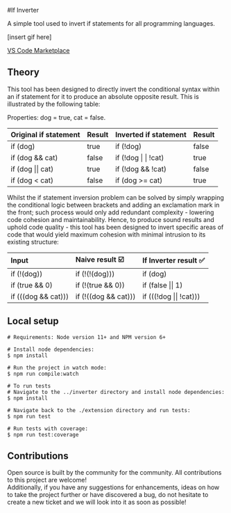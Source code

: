 #If Inverter

A simple tool used to invert if statements for all programming languages.

[insert gif here]

[VS Code Marketplace](https://github.com/OvidijusParsiunas/if-inverter/tree/main/website)

## Theory

This tool has been designed to directly invert the conditional syntax within an if statement for it to produce an absolute opposite result. This is illustrated by the following table:

Properties: dog = true, cat = false.

| Original if statement | Result | Inverted if statement | Result |
| :---  | :---- | :---- | :---- |
| if (dog) | true |  if (!dog) | false |
| if (dog && cat) | false  | if (!dog &#124; &#124; !cat) | true |
| if (dog &#124;&#124; cat) | true | if (!dog && !cat) | false |
| if (dog < cat) | false |  if (dog >= cat) | true |

Whilst the if statement inversion problem can be solved by simply wrapping the conditional logic between brackets and adding an exclamation mark in the front; such process would only add redundant complexity - lowering code cohesion and maintainability. Hence, to produce sound results and uphold code quality - this tool has been designed to invert specific areas of code that would yield maximum cohesion with minimal intrusion to its existing structure:

| Input | Naive result :ballot_box_with_check: | If Inverter result :white_check_mark: |
| :--- | :---- | :--- |
| if (!(dog)) | if (!(!(dog))) | if (dog) |
| if (true && 0) | if (!(true && 0)) | if (false &#124;&#124; 1) |
| if (((dog && cat))) | if (!((dog && cat))) | if (((!dog &#124;&#124; !cat))) |

## Local setup
```
# Requirements: Node version 11+ and NPM version 6+

# Install node dependencies:
$ npm install

# Run the project in watch mode:
$ npm run compile:watch

# To run tests
# Navigate to the ../inverter directory and install node dependencies:
$ npm install

# Navigate back to the ./extension directory and run tests:
$ npm run test

# Run tests with coverage:
$ npm run test:coverage
```

## Contributions

Open source is built by the community for the community. All contributions to this project are welcome!
<br> Additionally, if you have any suggestions for enhancements, ideas on how to take the project further or have discovered a bug, do not hesitate to create a new ticket and we will look into it as soon as possible!
